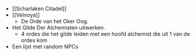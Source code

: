 
- [[Scharlaken Citadel]]
- [[Velnoya]]
	- De Orde van het Oker Oog.
- Het Gilde Der Alchemisten uitwerken.
	- 4 ordes die het gilde leiden met een hoofd alchemist die uit 1 van de ordes kom
- Een lijst met random NPCs

